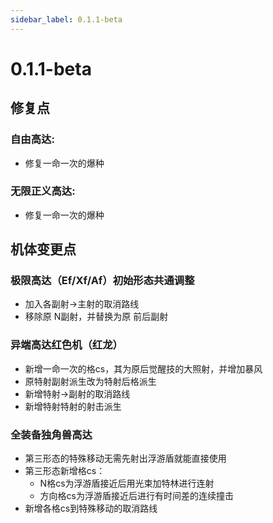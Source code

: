 ```yaml
---
sidebar_label: 0.1.1-beta
---
```


# 0.1.1-beta

## 修复点

### 自由高达:
- 修复一命一次的爆种

### 无限正义高达:
- 修复一命一次的爆种

## 机体变更点

### 极限高达（Ef/Xf/Af）初始形态共通调整
- 加入各副射→主射的取消路线
- 移除原 N副射，并替换为原 前后副射

### 异端高达红色机（红龙）
- 新增一命一次的格cs，其为原后觉醒技的大照射，并增加暴风
- 原特射副射派生改为特射后格派生
- 新增特射→副射的取消路线
- 新增特射特射的射击派生

### 全装备独角兽高达
- 第三形态的特殊移动无需先射出浮游盾就能直接使用
- 第三形态新增格cs：
  - N格cs为浮游盾接近后用光束加特林进行连射
  - 方向格cs为浮游盾接近后进行有时间差的连续撞击
- 新增各格cs到特殊移动的取消路线